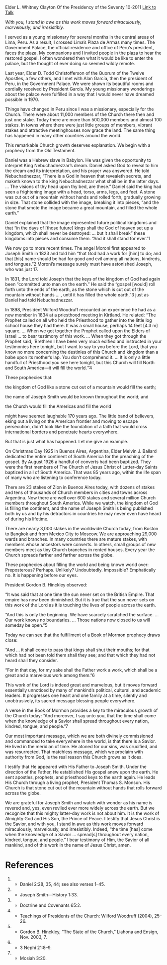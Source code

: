 Elder L. Whitney Clayton
Of the Presidency of the Seventy
10-2011
[Link to Talk](https://www.churchofjesuschrist.org/study/general-conference/2011/10/the-time-shall-come?lang=eng)

_With you, I stand in awe as this work moves forward miraculously, marvelously, and irresistibly._

I served as a young missionary for several months in the central areas of Lima, Peru. As a result, I crossed Lima’s Plaza de Armas many times. The Government Palace, the official residence and office of Peru’s president, faces the plaza. My companions and I invited people in the plaza to hear the restored gospel. I often wondered then what it would be like to enter the palace, but the thought of ever doing so seemed wildly remote.

Last year, Elder D. Todd Christofferson of the Quorum of the Twelve Apostles, a few others, and I met with Alan García, then the president of Peru, in the Government Palace. We were shown its beautiful rooms and cordially received by President García. My young missionary wonderings about the palace were fulfilled in a way that I would never have dreamed possible in 1970.

Things have changed in Peru since I was a missionary, especially for the Church. There were about 11,000 members of the Church there then and just one stake. Today there are more than 500,000 members and almost 100 stakes. In towns where there were just little groups of members, vibrant stakes and attractive meetinghouses now grace the land. The same thing has happened in many other countries around the world.

This remarkable Church growth deserves explanation. We begin with a prophecy from the Old Testament.

Daniel was a Hebrew slave in Babylon. He was given the opportunity to interpret King Nebuchadnezzar’s dream. Daniel asked God to reveal to him the dream and its interpretation, and his prayer was answered. He told Nebuchadnezzar, “There is a God in heaven that revealeth secrets, and maketh known to the king Nebuchadnezzar what shall be in the latter days. … The visions of thy head upon thy bed, are these.” Daniel said the king had seen a frightening image with a head, torso, arms, legs, and feet. A stone was cut out of a mountain without hands and rolled forth, gradually growing in size. That stone collided with the image, breaking it into pieces, “and the stone that smote the image became a great mountain, and filled the whole earth.”

Daniel explained that the image represented future political kingdoms and that “in the days of [those future] kings shall the God of heaven set up a kingdom, which shall never be destroyed: … but it shall break” these kingdoms into pieces and consume them. “And it shall stand for ever.”1

We now go to more recent times. The angel Moroni first appeared to Joseph Smith in 1823 and told him “that God had a work for [him] to do; and that [his] name should be had for good and evil among all nations, kindreds, and tongues.”2 Moroni’s message surely must have astonished Joseph, who was just 17.

In 1831, the Lord told Joseph that the keys of the kingdom of God had again been “committed unto man on the earth.” He said the “gospel [would] roll forth unto the ends of the earth, as the stone which is cut out of the mountain without hands … , until it has filled the whole earth,”3 just as Daniel had told Nebuchadnezzar.

In 1898, President Wilford Woodruff recounted an experience he had as a new member in 1834 at a priesthood meeting in Kirtland. He related: “The Prophet called on all who held the Priesthood to gather into the little log school house they had there. It was a small house, perhaps 14 feet [4.3 m] square. … When we got together the Prophet called upon the Elders of Israel … to bear testimony of this work. … When they got through the Prophet said, ‘Brethren I have been very much edified and instructed in your testimonies here tonight, but I want to say to you before the Lord, that you know no more concerning the destinies of this Church and kingdom than a babe upon its mother’s lap. You don’t comprehend it. … It is only a little handfull of Priesthood you see here tonight, but this Church will fill North and South America—it will fill the world.’”4

These prophecies that:





the kingdom of God like a stone cut out of a mountain would fill the earth;





the name of Joseph Smith would be known throughout the world; and





the Church would fill the Americas and fill the world





might have seemed laughable 170 years ago. The little band of believers, eking out a living on the American frontier and moving to escape persecution, didn’t look like the foundation of a faith that would cross international borders and penetrate hearts everywhere.

But that is just what has happened. Let me give an example.

On Christmas Day 1925 in Buenos Aires, Argentina, Elder Melvin J. Ballard dedicated the entire continent of South America for the preaching of the gospel. By August 1926 a handful of converts had been baptized. They were the first members of The Church of Jesus Christ of Latter-day Saints baptized in all of South America. That was 85 years ago, within the life span of many who are listening to conference today.



There are 23 stakes of Zion in Buenos Aires today, with dozens of stakes and tens of thousands of Church members in cities and towns across Argentina. Now there are well over 600 stakes and several million Church members throughout South America. While we watch, the kingdom of God is filling the continent, and the name of Joseph Smith is being published both by us and by his detractors in countries he may never even have heard of during his lifetime.

There are nearly 3,000 stakes in the worldwide Church today, from Boston to Bangkok and from Mexico City to Moscow. We are approaching 29,000 wards and branches. In many countries there are mature stakes, with members whose ancestors were converts. In others, small groups of new members meet as tiny Church branches in rented houses. Every year the Church spreads farther and farther across the globe.

These prophecies about filling the world and being known world over: Preposterous? Perhaps. Unlikely? Undoubtedly. Impossible? Emphatically no. It is happening before our eyes.

President Gordon B. Hinckley observed:

“It was said that at one time the sun never set on the British Empire. That empire has now been diminished. But it is true that the sun never sets on this work of the Lord as it is touching the lives of people across the earth.

“And this is only the beginning. We have scarcely scratched the surface. … Our work knows no boundaries. … Those nations now closed to us will someday be open.”5

Today we can see that the fulfillment of a Book of Mormon prophecy draws close:

“And … it shall come to pass that kings shall shut their mouths; for that which had not been told them shall they see; and that which they had not heard shall they consider.

“For in that day, for my sake shall the Father work a work, which shall be a great and a marvelous work among them.”6

This work of the Lord is indeed great and marvelous, but it moves forward essentially unnoticed by many of mankind’s political, cultural, and academic leaders. It progresses one heart and one family at a time, silently and unobtrusively, its sacred message blessing people everywhere.

A verse in the Book of Mormon provides a key to the miraculous growth of the Church today: “And moreover, I say unto you, that the time shall come when the knowledge of a Savior shall spread throughout every nation, kindred, tongue, and people.”7

Our most important message, which we are both divinely commissioned and commanded to take everywhere in the world, is that there is a Savior. He lived in the meridian of time. He atoned for our sins, was crucified, and was resurrected. That matchless message, which we proclaim with authority from God, is the real reason this Church grows as it does.

I testify that He appeared with His Father to Joseph Smith. Under the direction of the Father, He established His gospel anew upon the earth. He sent apostles, prophets, and priesthood keys to the earth again. He leads His Church through a living prophet, President Thomas S. Monson. His Church is that stone cut out of the mountain without hands that rolls forward across the globe.

We are grateful for Joseph Smith and watch with wonder as his name is revered and, yes, even reviled ever more widely across the earth. But we recognize that this mighty latter-day work is not about him. It is the work of Almighty God and His Son, the Prince of Peace. I testify that Jesus Christ is the Savior, and with you, I stand in awe as this work moves forward miraculously, marvelously, and irresistibly. Indeed, “the time [has] come when the knowledge of a Savior … spread[s] throughout every nation, kindred, tongue, and people.” I bear testimony of Him, the Savior of all mankind, and of this work in the name of Jesus Christ, amen.

# References
1. - Daniel 2:28, 35, 44; see also verses 1–45.
2. - Joseph Smith—History 1:33.
3. - Doctrine and Covenants 65:2.
4. - Teachings of Presidents of the Church: Wilford Woodruff (2004), 25–26.
5. - Gordon B. Hinckley, “The State of the Church,” Liahona and Ensign, Nov. 2003, 7.
6. - 3 Nephi 21:8–9.
7. - Mosiah 3:20.